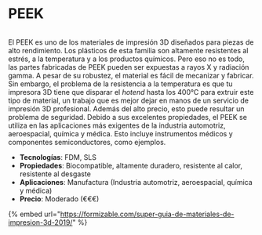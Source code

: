 # PEEK

<figure><img src="https://formizable.com/wp-content/uploads/2019/01/PEEK-hotend.jpg" alt=""><figcaption></figcaption></figure>

El PEEK es uno de los materiales de impresión 3D diseñados para piezas de alto rendimiento. Los plásticos de esta familia son altamente resistentes al estrés, a la temperatura y a los productos químicos. Pero eso no es todo, las partes fabricadas de PEEK pueden ser expuestas a rayos X y radiación gamma. A pesar de su robustez, el material es fácil de mecanizar y fabricar. Sin embargo, el problema de la resistencia a la temperatura es que tu impresora 3D tiene que disparar el _hotend_ hasta los 400°C para extruir este tipo de material, un trabajo que es mejor dejar en manos de un servicio de impresión 3D profesional. Además del alto precio, esto puede resultar un problema de seguridad. Debido a sus excelentes propiedades, el PEEK se utiliza en las aplicaciones más exigentes de la industria automotriz, aeroespacial, química y médica. Esto incluye instrumentos médicos y componentes semiconductores, como ejemplos.

* **Tecnologías**: FDM, SLS
* **Propiedades**: Biocompatible, altamente duradero, resistente al calor, resistente al desgaste
* **Aplicaciones**: Manufactura (Industria automotriz, aeroespacial, química y médica)
* **Precio**: Moderado (€€€)

{% embed url="https://formizable.com/super-guia-de-materiales-de-impresion-3d-2019/" %}
